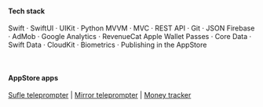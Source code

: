 #### Tech stack

Swift · SwiftUI · UIKit · Python
MVVM · MVC · REST API · Git · JSON
Firebase · AdMob · Google Analytics · RevenueCat
Apple Wallet Passes · Core Data · Swift Data · CloudKit · Biometrics · Publishing in the AppStore

<br>

#### AppStore apps

<a href="https://apple.co/4eGcaYz">Sufle teleprompter</a> | <a href="https://apple.co/3Y2BHG7">Mirror teleprompter</a> | <a href="https://apple.co/3ZDgHH5">Money tracker</a>